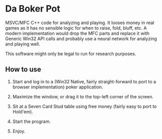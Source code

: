 # Da Boker Pot

MSVC/MFC C++ code for analyzing and playing. It looses money in real games as it has no sensible logic for when to raise, fold, bluff, etc.
A modern implementation would drop the MFC parts and replace it with Generic Win32 API calls and probably use a neural network for analyzing
and playing well.

This software might only be legal to run for research purposes.

## How to use

1. Start and log in to a (Win32 Native, fairly straight-forward to port to a browser implementation) poker application.

2. Maximize the window, or drag it to the top-left corner of the screen.

3. Sit at a Seven Card Stud table using free money (fairly easy to port to Hold'em).

4. Start the program.

5. Enjoy.
